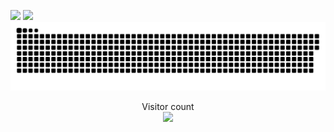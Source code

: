 ![](https://media0.giphy.com/media/OHPZqOWeeQUlN4yeIw/giphy.gif)
<img src= "https://media0.giphy.com/media/OHPZqOWeeQUlN4yeIw/giphy.gif" />
<a href=#><img src="contributions.svg"></a>

<p align="center"> 
  Visitor count<br>
  <img src="https://profile-counter.glitch.me/dang-mai/count.svg" />
</p>

